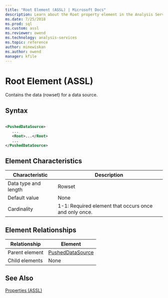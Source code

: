 ```yaml
---
title: "Root Element (ASSL) | Microsoft Docs"
description: Learn about the Root property element in the Analysis Services Scripting Language (ASSL) schema.
ms.date: 7/25/2018
ms.prod: sql
ms.custom: assl
ms.reviewer: owend
ms.technology: analysis-services
ms.topic: reference
author: minewiskan
ms.author: owend
manager: kfile
---
```

# Root Element (ASSL)

  Contains the data (rowset) for a data source.  
  
## Syntax  
  
```xml  
  
<PushedDataSource>  
   ...  
   <Root>...</Root>  
   ...  
</PushedDataSource>  
```  
  
## Element Characteristics  
  
|Characteristic|Description|  
|--------------------|-----------------|  
|Data type and length|Rowset|  
|Default value|None|  
|Cardinality|1-1: Required element that occurs once and only once.|  
  
## Element Relationships  
  
|Relationship|Element|  
|------------------|-------------|  
|Parent element|[PushedDataSource](../data-type/pusheddatasource-data-type-assl.md)|  
|Child elements|None|  
  
## See Also  
 [Properties &#40;ASSL&#41;](properties-assl.md)  
  
  
